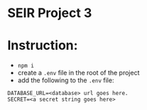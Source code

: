 # SEIR Project 3

# Instruction:

* `npm i`
* create a `.env` file in the root of the project
* add the following to the `.env` file:

```
DATABASE_URL=<database> url goes here.
SECRET=<a secret string goes here>

```
